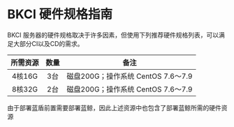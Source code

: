 # BKCI 硬件规格指南

BKCI 服务器的硬件规格取决于许多因素，但使用下列推荐硬件规格列表，可以满足大部分CI以及CD的需求。

|所需资源|数量|备注|
| :-: | :-: | :-: |
|4核16G|3台|磁盘200G；操作系统 CentOS 7.6～7.9|
|8核32G|2台|磁盘200G；操作系统 CentOS 7.6～7.9|

由于部署蓝盾前置需要部署蓝鲸，因此上述资源中也包含了部署蓝鲸所需的硬件资源